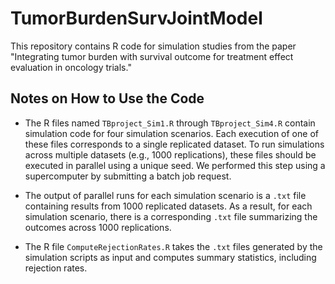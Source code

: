 # TumorBurdenSurvJointModel
This repository contains R code for simulation studies from the paper "Integrating tumor burden with survival outcome for treatment effect evaluation in oncology trials."


## Notes on How to Use the Code

- The R files named `TBproject_Sim1.R` through `TBproject_Sim4.R` contain simulation code for four simulation scenarios. Each execution of one of these files corresponds to a single replicated dataset. To run simulations across multiple datasets (e.g., 1000 replications), these files should be executed in parallel using a unique seed. We performed this step using a supercomputer by submitting a batch job request.

- The output of parallel runs for each simulation scenario is a `.txt` file containing results from 1000 replicated datasets. As a result, for each simulation scenario, there is a corresponding `.txt` file summarizing the outcomes across 1000 replications.

- The R file `ComputeRejectionRates.R` takes the `.txt` files generated by the simulation scripts as input and computes summary statistics, including rejection rates.
